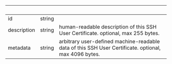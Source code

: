 <!-- Code generated for API Clients. DO NOT EDIT. -->

| &nbsp;      | &nbsp; | &nbsp;                                                                                               |
| ----------- | ------ | ---------------------------------------------------------------------------------------------------- |
| id          | string |                                                                                                      |
| description | string | human-readable description of this SSH User Certificate. optional, max 255 bytes.                    |
| metadata    | string | arbitrary user-defined machine-readable data of this SSH User Certificate. optional, max 4096 bytes. |
